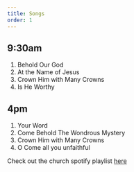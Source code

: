 ```yaml
---
title: Songs
order: 1
---
```


## 9:30am 
1. Behold Our God
2. At the Name of Jesus
3. Crown Him with Many Crowns
4. Is He Worthy
   
## 4pm 
1. Your Word
2. Come Behold The Wondrous Mystery
3. Crown Him with Many Crowns
4. O Come all you unfaithful

Check out the church spotify playlist [here](https://open.spotify.com/playlist/3gh0ZKXkJBDbNEnZqJJDXj?si=0908aa3f87544643)
